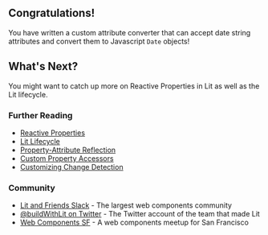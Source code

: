 ## Congratulations!

You have written a custom attribute converter that can accept date string attributes and convert them to Javascript `Date` objects!

## What's Next?

You might want to catch up more on Reactive Properties in Lit as well as the Lit lifecycle.

### Further Reading

- [Reactive Properties](/docs/components/properties/)
- [Lit Lifecycle](/docs/components/lifecycle/)
- [Property-Attribute Reflection](/docs/components/properties/#reflected-attributes)
- [Custom Property Accessors](/docs/components/properties/#accessors)
- [Customizing Change Detection](/docs/components/properties/#haschanged)

### Community

- [Lit and Friends Slack](/slack-invite) - The largest web components community
- [@buildWithLit on Twitter](https://twitter.com/buildWithLit) - The Twitter account of the team that made Lit
- [Web Components SF](https://twitter.com/WebComponentsSF) - A web components meetup for San Francisco